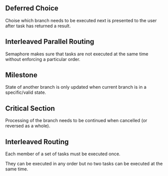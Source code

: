 ## Deferred Choice

Choise which branch needs to be executed next is presented to the user after task has returned a result.

## Interleaved Parallel Routing

Semaphore makes sure that tasks are not executed at the same time without enforcing a particular order.

## Milestone

State of another branch is only updated when current branch is in a specific/valid state.

## Critical Section

Processing of the branch needs to be continued when cancelled (or reversed as a whole).

## Interleaved Routing

Each member of a set of tasks must be executed once.

They can be executed in any order but no two tasks can be executed at the same time.